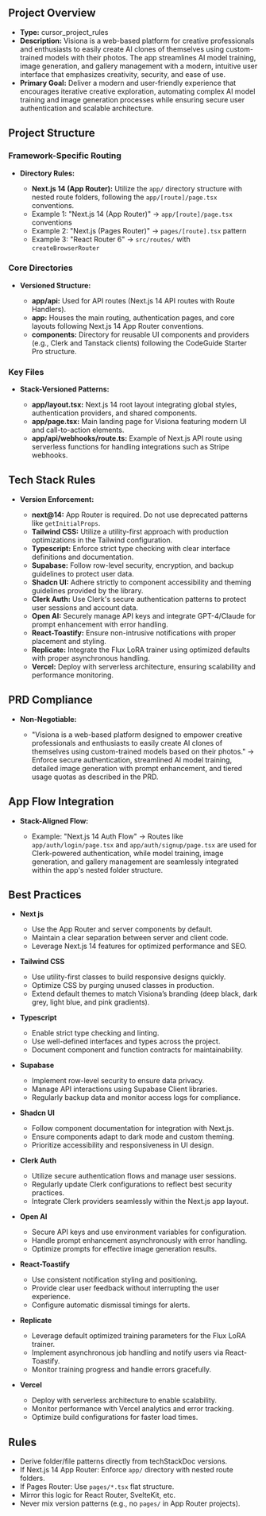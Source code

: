 ## Project Overview

*   **Type:** cursor_project_rules
*   **Description:** Visiona is a web-based platform for creative professionals and enthusiasts to easily create AI clones of themselves using custom-trained models with their photos. The app streamlines AI model training, image generation, and gallery management with a modern, intuitive user interface that emphasizes creativity, security, and ease of use.
*   **Primary Goal:** Deliver a modern and user-friendly experience that encourages iterative creative exploration, automating complex AI model training and image generation processes while ensuring secure user authentication and scalable architecture.

## Project Structure

### Framework-Specific Routing

*   **Directory Rules:**

    *   **Next.js 14 (App Router):** Utilize the `app/` directory structure with nested route folders, following the `app/[route]/page.tsx` conventions.
    *   Example 1: "Next.js 14 (App Router)" → `app/[route]/page.tsx` conventions
    *   Example 2: "Next.js (Pages Router)" → `pages/[route].tsx` pattern
    *   Example 3: "React Router 6" → `src/routes/` with `createBrowserRouter`

### Core Directories

*   **Versioned Structure:**

    *   **app/api:** Used for API routes (Next.js 14 API routes with Route Handlers).
    *   **app:** Houses the main routing, authentication pages, and core layouts following Next.js 14 App Router conventions.
    *   **components:** Directory for reusable UI components and providers (e.g., Clerk and Tanstack clients) following the CodeGuide Starter Pro structure.

### Key Files

*   **Stack-Versioned Patterns:**

    *   **app/layout.tsx:** Next.js 14 root layout integrating global styles, authentication providers, and shared components.
    *   **app/page.tsx:** Main landing page for Visiona featuring modern UI and call-to-action elements.
    *   **app/api/webhooks/route.ts:** Example of Next.js API route using serverless functions for handling integrations such as Stripe webhooks.

## Tech Stack Rules

*   **Version Enforcement:**

    *   **next@14:** App Router is required. Do not use deprecated patterns like `getInitialProps`.
    *   **Tailwind CSS:** Utilize a utility-first approach with production optimizations in the Tailwind configuration.
    *   **Typescript:** Enforce strict type checking with clear interface definitions and documentation.
    *   **Supabase:** Follow row-level security, encryption, and backup guidelines to protect user data.
    *   **Shadcn UI:** Adhere strictly to component accessibility and theming guidelines provided by the library.
    *   **Clerk Auth:** Use Clerk's secure authentication patterns to protect user sessions and account data.
    *   **Open AI:** Securely manage API keys and integrate GPT-4/Claude for prompt enhancement with error handling.
    *   **React-Toastify:** Ensure non-intrusive notifications with proper placement and styling.
    *   **Replicate:** Integrate the Flux LoRA trainer using optimized defaults with proper asynchronous handling.
    *   **Vercel:** Deploy with serverless architecture, ensuring scalability and performance monitoring.

## PRD Compliance

*   **Non-Negotiable:**

    *   "Visiona is a web-based platform designed to empower creative professionals and enthusiasts to easily create AI clones of themselves using custom-trained models based on their photos." → Enforce secure authentication, streamlined AI model training, detailed image generation with prompt enhancement, and tiered usage quotas as described in the PRD.

## App Flow Integration

*   **Stack-Aligned Flow:**

    *   Example: "Next.js 14 Auth Flow" → Routes like `app/auth/login/page.tsx` and `app/auth/signup/page.tsx` are used for Clerk-powered authentication, while model training, image generation, and gallery management are seamlessly integrated within the app's nested folder structure.

## Best Practices

*   **Next js**

    *   Use the App Router and server components by default.
    *   Maintain a clear separation between server and client code.
    *   Leverage Next.js 14 features for optimized performance and SEO.

*   **Tailwind CSS**

    *   Use utility-first classes to build responsive designs quickly.
    *   Optimize CSS by purging unused classes in production.
    *   Extend default themes to match Visiona’s branding (deep black, dark grey, light blue, and pink gradients).

*   **Typescript**

    *   Enable strict type checking and linting.
    *   Use well-defined interfaces and types across the project.
    *   Document component and function contracts for maintainability.

*   **Supabase**

    *   Implement row-level security to ensure data privacy.
    *   Manage API interactions using Supabase Client libraries.
    *   Regularly backup data and monitor access logs for compliance.

*   **Shadcn UI**

    *   Follow component documentation for integration with Next.js.
    *   Ensure components adapt to dark mode and custom theming.
    *   Prioritize accessibility and responsiveness in UI design.

*   **Clerk Auth**

    *   Utilize secure authentication flows and manage user sessions.
    *   Regularly update Clerk configurations to reflect best security practices.
    *   Integrate Clerk providers seamlessly within the Next.js app layout.

*   **Open AI**

    *   Secure API keys and use environment variables for configuration.
    *   Handle prompt enhancement asynchronously with error handling.
    *   Optimize prompts for effective image generation results.

*   **React-Toastify**

    *   Use consistent notification styling and positioning.
    *   Provide clear user feedback without interrupting the user experience.
    *   Configure automatic dismissal timings for alerts.

*   **Replicate**

    *   Leverage default optimized training parameters for the Flux LoRA trainer.
    *   Implement asynchronous job handling and notify users via React-Toastify.
    *   Monitor training progress and handle errors gracefully.

*   **Vercel**

    *   Deploy with serverless architecture to enable scalability.
    *   Monitor performance with Vercel analytics and error tracking.
    *   Optimize build configurations for faster load times.

## Rules

*   Derive folder/file patterns directly from techStackDoc versions.
*   If Next.js 14 App Router: Enforce `app/` directory with nested route folders.
*   If Pages Router: Use `pages/*.tsx` flat structure.
*   Mirror this logic for React Router, SvelteKit, etc.
*   Never mix version patterns (e.g., no `pages/` in App Router projects).
